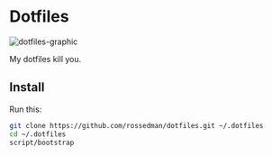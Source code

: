 # Dotfiles

![dotfiles-graphic](https://cloud.githubusercontent.com/assets/2628905/7765081/7d1e91ea-001f-11e5-9971-8af41cd0b3b6.jpg)

My dotfiles kill you.

## Install

Run this:

```sh
git clone https://github.com/rossedman/dotfiles.git ~/.dotfiles
cd ~/.dotfiles
script/bootstrap
```

